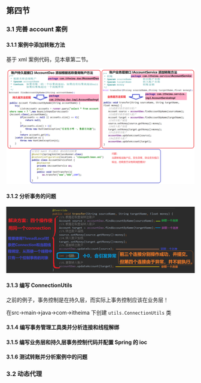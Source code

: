 ## 第四节 

### 3.1 完善 account 案例

#### 3.1.1 案例中添加转账方法

基于 xml 案例代码，见本章第二节。

<img src="./img2/08-transfer.png" >


#### 3.1.2 分析事务的问题

<img src="./img2/09-transactionc-ontrol.png" >

#### 3.1.3 编写 ConnectionUtils

之前的例子，事务控制是在持久层，而实际上事务控制应该在业务层！

在src->main->java->com->itheima 下创建 `utils.ConnectionUtils` 类

  






#### 3.1.4 编写事务管理工具类并分析连接和线程解绑

 
#### 3.1.5 编写业务层和持久层事务控制代码并配置 Spring 的 ioc 

   
#### 3.1.6 测试转账并分析案例中的问题    



### 3.2 动态代理



